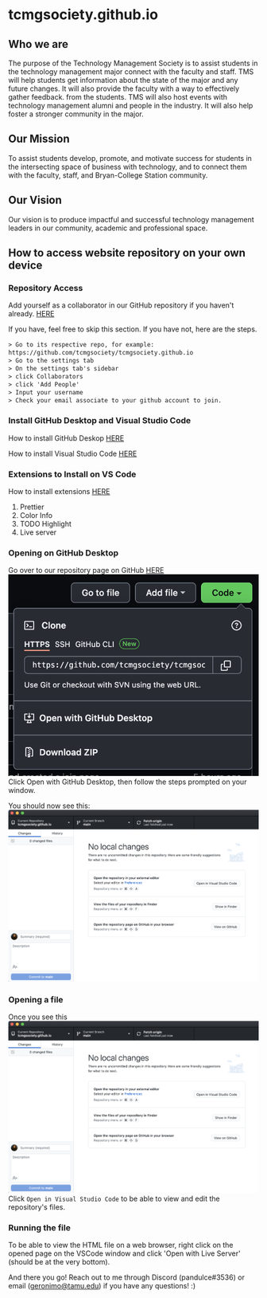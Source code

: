 # tcmgsociety.github.io

## Who we are

The purpose of the Technology Management Society is to assist students in the technology management major connect with the faculty and staff. TMS will help students get information about the state of the major and any future changes. It will also provide the faculty with a way to effectively gather feedback. from the students. TMS will also host events with technology management alumni and people in the industry. It will also help foster a stronger community in the major.

## Our Mission

To assist students develop, promote, and motivate success for students in the intersecting space of business with technology, and to connect them with the faculty, staff, and Bryan-College Station community.

## Our Vision

Our vision is to produce impactful and successful technology management leaders in our community, academic and professional space.

## How to access website repository on your own device

### Repository Access

Add yourself as a collaborator in our GitHub repository if you haven't already. [HERE](https://github.com/tcmgsociety/tcmgsociety.github.io)

If you have, feel free to skip this section. If you have not, here are the steps.

```text
> Go to its respective repo, for example: https://github.com/tcmgsociety/tcmgsociety.github.io
> Go to the settings tab
> On the settings tab's sidebar
> click Collaborators
> click 'Add People' 
> Input your username
> Check your email associate to your github account to join.
```

### Install GitHub Desktop and Visual Studio Code

How to install GitHub Deskop [HERE](https://docs.github.com/en/desktop/installing-and-configuring-github-desktop/installing-and-authenticating-to-github-desktop/installing-github-desktop)

How to install Visual Studio Code [HERE](https://docs.microsoft.com/en-us/visualstudio/install/install-visual-studio?view=vs-2022)

### Extensions to Install on VS Code

How to install extensions [HERE](https://code.visualstudio.com/docs/editor/extension-marketplace)

1. Prettier
2. Color Info
3. TODO Highlight
4. Live server

### Opening on GitHub Desktop

Go over to our repository page on GitHub [HERE](https://github.com/tcmgsociety/tcmgsociety.github.io)
![opening repo in GHD](img/open-ghd.png)
Click Open with GitHub Desktop, then follow the steps prompted on your window.

You should now see this:
![opened in GHD](img/ghd-window.png)

### Opening a file

Once you see this
![opened in GHD](img/ghd-window.png)
Click ```Open in Visual Studio Code``` to be able to view and edit the repository's files.

### Running the file

To be able to view the HTML file on a web browser, right click on the opened page on the VSCode window and click 'Open with Live Server' (should be at the very bottom).

And there you go! Reach out to me through Discord (pandulce#3536) or email (geronimo@tamu.edu) if you have any questions! :)
